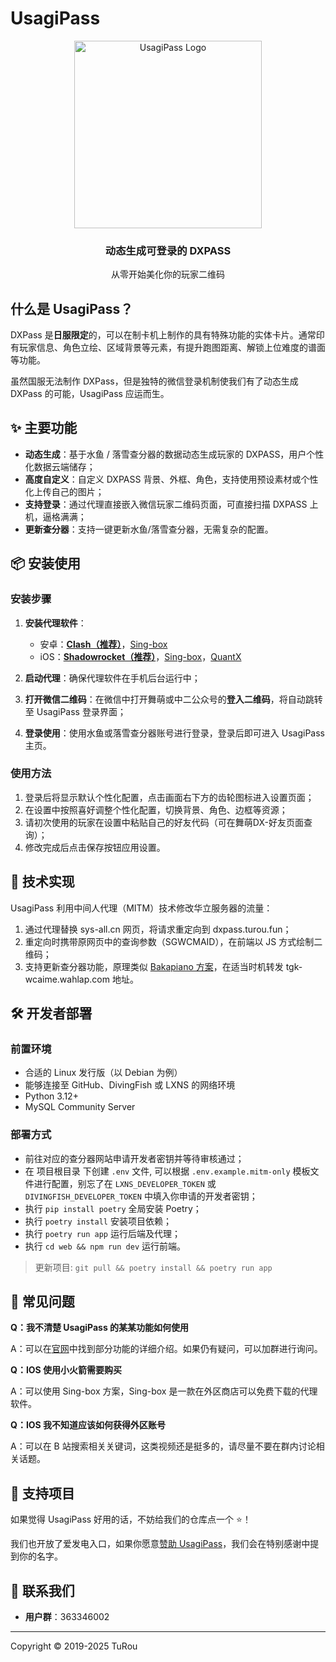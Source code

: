 # UsagiPass

<div align="center">
    <img src="https://s2.loli.net/2024/11/17/wxty6UWMREplhsa.webp" width="300" alt="UsagiPass Logo">
    <h3>动态生成可登录的 DXPASS</h3>
    <p>从零开始美化你的玩家二维码</p>
</div>

## 什么是 UsagiPass？

DXPass 是**日服限定**的，可以在制卡机上制作的具有特殊功能的实体卡片。通常印有玩家信息、角色立绘、区域背景等元素，有提升跑图距离、解锁上位难度的谱面等功能。

虽然国服无法制作 DXPass，但是独特的微信登录机制使我们有了动态生成 DXPass 的可能，UsagiPass 应运而生。

## ✨ 主要功能

- **动态生成**：基于水鱼 / 落雪查分器的数据动态生成玩家的 DXPASS，用户个性化数据云端储存；
- **高度自定义**：自定义 DXPASS 背景、外框、角色，支持使用预设素材或个性化上传自己的图片；
- **支持登录**：通过代理直接嵌入微信玩家二维码页面，可直接扫描 DXPASS 上机，逼格满满；
- **更新查分器**：支持一键更新水鱼/落雪查分器，无需复杂的配置。

## 📦 安装使用

### 安装步骤

1. **安装代理软件**：
     - 安卓：[**Clash（推荐）**](https://dxpass.turou.fun/proxies/clash.html)，[Sing-box](https://dxpass.turou.fun/proxies/singbox.html)
     - iOS：[**Shadowrocket（推荐）**](https://dxpass.turou.fun/proxies/rocket.html)，[Sing-box](https://dxpass.turou.fun/proxies/singbox.html)，[QuantX](https://dxpass.turou.fun/proxies/quantx.html)

2. **启动代理**：确保代理软件在手机后台运行中；

3. **打开微信二维码**：在微信中打开舞萌或中二公众号的**登入二维码**，将自动跳转至 UsagiPass 登录界面；

4. **登录使用**：使用水鱼或落雪查分器账号进行登录，登录后即可进入 UsagiPass 主页。

### 使用方法

1. 登录后将显示默认个性化配置，点击画面右下方的齿轮图标进入设置页面；
2. 在设置中按照喜好调整个性化配置，切换背景、角色、边框等资源；
3. 请初次使用的玩家在设置中粘贴自己的好友代码（可在舞萌DX-好友页面查询）；
4. 修改完成后点击保存按钮应用设置。

## 🔧 技术实现

UsagiPass 利用中间人代理（MITM）技术修改华立服务器的流量：

1. 通过代理替换 sys-all.cn 网页，将请求重定向到 dxpass.turou.fun；
2. 重定向时携带原网页中的查询参数（SGWCMAID），在前端以 JS 方式绘制二维码；
3. 支持更新查分器功能，原理类似 [Bakapiano 方案](https://github.com/bakapiano/maimaidx-prober-proxy-updater)，在适当时机转发 tgk-wcaime.wahlap.com 地址。

## 🛠️ 开发者部署

### 前置环境

- 合适的 Linux 发行版（以 Debian 为例）
- 能够连接至 GitHub、DivingFish 或 LXNS 的网络环境
- Python 3.12+
- MySQL Community Server

### 部署方式

- 前往对应的查分器网站申请开发者密钥并等待审核通过；
- 在 项目根目录 下创建 `.env` 文件, 可以根据 `.env.example.mitm-only` 模板文件进行配置，别忘了在 `LXNS_DEVELOPER_TOKEN` 或 `DIVINGFISH_DEVELOPER_TOKEN` 中填入你申请的开发者密钥；
- 执行 `pip install poetry` 全局安装 Poetry；
- 执行 `poetry install` 安装项目依赖；
- 执行 `poetry run app` 运行后端及代理；
- 执行 `cd web && npm run dev` 运行前端。

> 更新项目: `git pull && poetry install && poetry run app`

## 🤔 常见问题

**Q：我不清楚 UsagiPass 的某某功能如何使用**

A：可以在[官网](https://dxpass.turou.fun/)中找到部分功能的详细介绍。如果仍有疑问，可以加群进行询问。

**Q：IOS 使用小火箭需要购买**

A：可以使用 Sing-box 方案，Sing-box 是一款在外区商店可以免费下载的代理软件。

**Q：IOS 我不知道应该如何获得外区账号**

A：可以在 B 站搜索相关关键词，这类视频还是挺多的，请尽量不要在群内讨论相关话题。

## 🤝 支持项目

如果觉得 UsagiPass 好用的话，不妨给我们的仓库点一个 ⭐！

我们也开放了爱发电入口，如果你愿意[赞助 UsagiPass](https://afdian.com/a/turou)，我们会在特别感谢中提到你的名字。

## 📱 联系我们

- **用户群**：363346002

---

Copyright © 2019-2025 TuRou